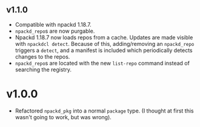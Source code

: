 v1.1.0
------

- Compatible with npackd 1.18.7.
- `npackd_repo`s are now purgable.
- Npackd 1.18.7 now loads repos from a cache. Updates are made visible with
  `npackdcl detect`. Because of this, adding/removing an `npackd_repo` triggers a `detect`,
  and a manifest is included which periodically detects changes to the repos.
- `npackd_repo`s are located with the new `list-repo` command instead of searching the registry.

v1.0.0
======
- Refactored `npackd_pkg` into a normal `package` type. (I thought at first
  this wasn't going to work, but was wrong). 
